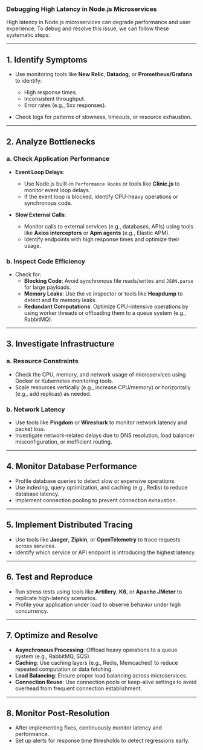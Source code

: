### **Debugging High Latency in Node.js Microservices**

High latency in Node.js microservices can degrade performance and user experience. To debug and resolve this issue, we can follow these systematic steps:

---

## **1. Identify Symptoms**

- Use monitoring tools like **New Relic**, **Datadog**, or **Prometheus/Grafana** to identify:
  - High response times.
  - Inconsistent throughput.
  - Error rates (e.g., 5xx responses).

- Check logs for patterns of slowness, timeouts, or resource exhaustion.

---

## **2. Analyze Bottlenecks**

### **a. Check Application Performance**
- **Event Loop Delays**:
  - Use Node.js built-in `Performance Hooks` or tools like **Clinic.js** to monitor event loop delays.
  - If the event loop is blocked, identify CPU-heavy operations or synchronous code.

- **Slow External Calls**:
  - Monitor calls to external services (e.g., databases, APIs) using tools like **Axios interceptors** or **Apm agents** (e.g., Elastic APM).
  - Identify endpoints with high response times and optimize their usage.

### **b. Inspect Code Efficiency**
- Check for:
  - **Blocking Code**: Avoid synchronous file reads/writes and `JSON.parse` for large payloads.
  - **Memory Leaks**: Use the `v8` inspector or tools like **Heapdump** to detect and fix memory leaks.
  - **Redundant Computations**: Optimize CPU-intensive operations by using worker threads or offloading them to a queue system (e.g., RabbitMQ).

---

## **3. Investigate Infrastructure**

### **a. Resource Constraints**
- Check the CPU, memory, and network usage of microservices using Docker or Kubernetes monitoring tools.
- Scale resources vertically (e.g., increase CPU/memory) or horizontally (e.g., add replicas) as needed.

### **b. Network Latency**
- Use tools like **Pingdom** or **Wireshark** to monitor network latency and packet loss.
- Investigate network-related delays due to DNS resolution, load balancer misconfiguration, or inefficient routing.

---

## **4. Monitor Database Performance**

- Profile database queries to detect slow or expensive operations.
- Use indexing, query optimization, and caching (e.g., Redis) to reduce database latency.
- Implement connection pooling to prevent connection exhaustion.

---

## **5. Implement Distributed Tracing**

- Use tools like **Jaeger**, **Zipkin**, or **OpenTelemetry** to trace requests across services.
- Identify which service or API endpoint is introducing the highest latency.

---

## **6. Test and Reproduce**

- Run stress tests using tools like **Artillery**, **K6**, or **Apache JMeter** to replicate high-latency scenarios.
- Profile your application under load to observe behavior under high concurrency.

---

## **7. Optimize and Resolve**

- **Asynchronous Processing**: Offload heavy operations to a queue system (e.g., RabbitMQ, SQS).
- **Caching**: Use caching layers (e.g., Redis, Memcached) to reduce repeated computation or data fetching.
- **Load Balancing**: Ensure proper load balancing across microservices.
- **Connection Reuse**: Use connection pools or keep-alive settings to avoid overhead from frequent connection establishment.

---

## **8. Monitor Post-Resolution**

- After implementing fixes, continuously monitor latency and performance.
- Set up alerts for response time thresholds to detect regressions early.